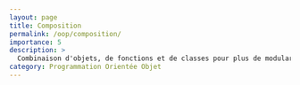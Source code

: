 ```yaml
---
layout: page
title: Composition
permalink: /oop/composition/
importance: 5
description: >
  Combinaison d'objets, de fonctions et de classes pour plus de modularité
category: Programmation Orientée Objet
---
```

